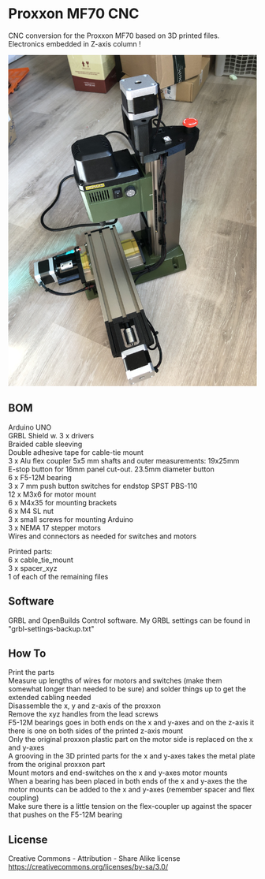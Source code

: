 # Proxxon MF70 CNC
CNC conversion for the Proxxon MF70 based on 3D printed files.
Electronics embedded in Z-axis column !

![Machine](/Pictures/20200807_135809379_iOS.jpg)

## BOM
Arduino UNO  
GRBL Shield w. 3 x drivers  
Braided cable sleeving  
Double adhesive tape for cable-tie mount  
3 x Alu flex coupler 5x5 mm shafts and outer measurements: 19x25mm  
E-stop button for 16mm panel cut-out. 23.5mm diameter button  
6 x F5-12M bearing  
3 x 7 mm push button switches for endstop SPST PBS-110  
12 x M3x6 for motor mount  
6 x M4x35 for mounting brackets  
6 x M4 SL nut  
3 x small screws for mounting Arduino  
3 x NEMA 17 stepper motors  
Wires and connectors as needed for switches and motors  


Printed parts:  
6 x cable_tie_mount  
3 x spacer_xyz  
1 of each of the remaining files  

## Software
GRBL and OpenBuilds Control software. My GRBL settings can be found in "grbl-settings-backup.txt"

## How To
Print the parts  
Measure up lengths of wires for motors and switches (make them somewhat longer than needed to be sure) and solder things up to get the extended cabling needed  
Disassemble the x, y and z-axis of the proxxon  
Remove the xyz handles from the lead screws  
F5-12M bearings goes in both ends on the x and y-axes and on the z-axis it there is one on both sides of the printed z-axis mount  
Only the original proxxon plastic part on the motor side is replaced on the x and y-axes  
A grooving in the 3D printed parts for the x and y-axes takes the metal plate from the original proxxon part  
Mount motors and end-switches on the x and y-axes motor mounts  
When a bearing has been placed in both ends of the x and y-axes the the motor mounts can be added to the x and y-axes (remember spacer and flex coupling)  
Make sure there is a little tension on the flex-coupler up against the spacer that pushes on the F5-12M bearing  

## License
Creative Commons - Attribution - Share Alike license
https://creativecommons.org/licenses/by-sa/3.0/